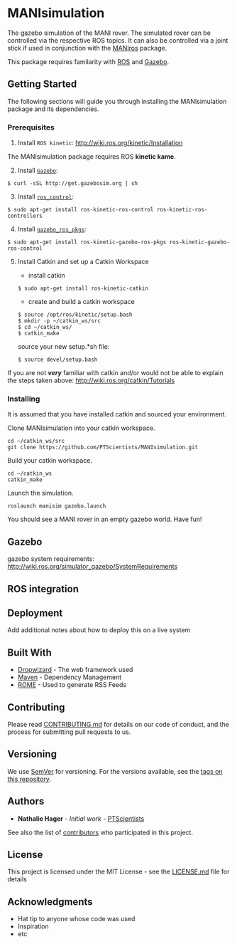 # MANIsimulation
The gazebo simulation of the MANI rover. The simulated rover can be controlled via the respective ROS topics. It can also be controlled via a joint stick if used in conjunction with the [MANIros](https://github.com/PTScientists/MANIros) package.

This package requires familarity with [ROS](http://www.ros.org/about-ros/) and [Gazebo](http://gazebosim.org/).

## Getting Started

The following sections will guide you through installing the MANIsimulation package and its dependencies.

### Prerequisites

1. Install `ROS kinetic`: http://wiki.ros.org/kinetic/Installation

The MANIsimulation package requires ROS **kinetic kame**.

2. Install [`Gazebo`](http://gazebosim.org/tutorials?tut=install_ubuntu&cat=install): 
``` 
$ curl -sSL http://get.gazebosim.org | sh 
```

3. Install [`ros_control`](http://wiki.ros.org/ros_control#Install): 
```
$ sudo apt-get install ros-kinetic-ros-control ros-kinetic-ros-controllers
```

4. Install [`gazebo_ros_pkgs`](http://gazebosim.org/tutorials?tut=ros_installing):
```  
$ sudo apt-get install ros-kinetic-gazebo-ros-pkgs ros-kinetic-gazebo-ros-control
```

5. Install Catkin and set up a Catkin Workspace
	
	- install catkin 
	```
	$ sudo apt-get install ros-kinetic-catkin
	```
	- create and build a catkin workspace
	```
	$ source /opt/ros/kinetic/setup.bash
	$ mkdir -p ~/catkin_ws/src
	$ cd ~/catkin_ws/
	$ catkin_make
	```
	source your new setup.*sh file:
	```
	$ source devel/setup.bash
	```

If you are not **_very_** familiar with catkin and/or would not be able to explain the steps taken above: http://wiki.ros.org/catkin/Tutorials

### Installing

It is assumed that you have installed catkin and sourced your environment. 

Clone MANIsimulation into your catkin workspace.

```
cd ~/catkin_ws/src
git clone https://github.com/PTScientists/MANIsimulation.git
```

Build your catkin workspace.
```
cd ~/catkin_ws
catkin_make
```

Launch the simulation.
```
roslaunch manisim gazebo.launch
```
You should see a MANI rover in an empty gazebo world. Have fun! 


## Gazebo
gazebo system requirements: http://wiki.ros.org/simulator_gazebo/SystemRequirements


## ROS integration

## Deployment

Add additional notes about how to deploy this on a live system

## Built With

* [Dropwizard](http://www.dropwizard.io/1.0.2/docs/) - The web framework used
* [Maven](https://maven.apache.org/) - Dependency Management
* [ROME](https://rometools.github.io/rome/) - Used to generate RSS Feeds

## Contributing

Please read [CONTRIBUTING.md](https://gist.github.com/PurpleBooth/b24679402957c63ec426) for details on our code of conduct, and the process for submitting pull requests to us.

## Versioning

We use [SemVer](http://semver.org/) for versioning. For the versions available, see the [tags on this repository](https://github.com/your/project/tags). 

## Authors

* **Nathalie Hager** - *Initial work* - [PTScientists](https://github.com/PTScientists)

See also the list of [contributors](https://github.com/PTScientists/MANIsimulation/contributors) who participated in this project.

## License

This project is licensed under the MIT License - see the [LICENSE.md](LICENSE.md) file for details

## Acknowledgments

* Hat tip to anyone whose code was used
* Inspiration
* etc

